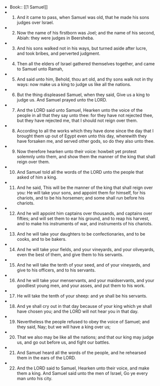 - Book:: [[1 Samuel]]
- 1. And it came to pass, when Samuel was old, that he made his sons judges over Israel.
- 2. Now the name of his firstborn was Joel; and the name of his second, Abiah: they were judges in Beersheba.
- 3. And his sons walked not in his ways, but turned aside after lucre, and took bribes, and perverted judgment.
- 4. Then all the elders of Israel gathered themselves together, and came to Samuel unto Ramah,
- 5. And said unto him, Behold, thou art old, and thy sons walk not in thy ways: now make us a king to judge us like all the nations.
- 6. But the thing displeased Samuel, when they said, Give us a king to judge us. And Samuel prayed unto the LORD.
- 7. And the LORD said unto Samuel, Hearken unto the voice of the people in all that they say unto thee: for they have not rejected thee, but they have rejected me, that I should not reign over them.
- 8. According to all the works which they have done since the day that I brought them up out of Egypt even unto this day, wherewith they have forsaken me, and served other gods, so do they also unto thee.
- 9. Now therefore hearken unto their voice: howbeit yet protest solemnly unto them, and show them the manner of the king that shall reign over them.
- 10. And Samuel told all the words of the LORD unto the people that asked of him a king.
- 11. And he said, This will be the manner of the king that shall reign over you: He will take your sons, and appoint them for himself, for his chariots, and to be his horsemen; and some shall run before his chariots.
- 12. And he will appoint him captains over thousands, and captains over fifties; and will set them to ear his ground, and to reap his harvest, and to make his instruments of war, and instruments of his chariots.
- 13. And he will take your daughters to be confectionaries, and to be cooks, and to be bakers.
- 14. And he will take your fields, and your vineyards, and your oliveyards, even the best of them, and give them to his servants.
- 15. And he will take the tenth of your seed, and of your vineyards, and give to his officers, and to his servants.
- 16. And he will take your menservants, and your maidservants, and your goodliest young men, and your asses, and put them to his work.
- 17. He will take the tenth of your sheep: and ye shall be his servants.
- 18. And ye shall cry out in that day because of your king which ye shall have chosen you; and the LORD will not hear you in that day.
- 19. Nevertheless the people refused to obey the voice of Samuel; and they said, Nay; but we will have a king over us;
- 20. That we also may be like all the nations; and that our king may judge us, and go out before us, and fight our battles.
- 21. And Samuel heard all the words of the people, and he rehearsed them in the ears of the LORD.
- 22. And the LORD said to Samuel, Hearken unto their voice, and make them a king. And Samuel said unto the men of Israel, Go ye every man unto his city.
